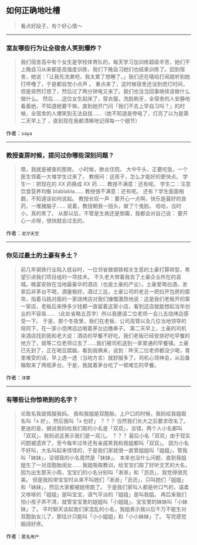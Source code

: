 ## 如何正确地吐槽

> 看点好段子，有个好心情～


 
---

### 室友哪些行为让全宿舍人笑到爆炸？

> 我们宿舍高中有个女生是学校体育队的，每天学习加训练超级辛苦，她们不上晚自习从来都是高强度训练，我们下晚自习她们也结束训练了。回到宿舍，她说：「让我先洗漱吧，我太累了想睡了。」我们还在嘻哈打闹就听到她打呼噜了，于是都自觉小点声 。
> 重点来了，这时候宿舍还没到熄灯时间，但是突然灯熄了，然后过了两分钟电又来了。我们也没当回事继续该做什么做什么。
> 然后……这位女生起床了，穿衣服，洗脸刷牙，全宿舍的人安静地看着她，不知道她要干嘛，直到她开门问「我们不去上早自习吗？」的时候，全宿舍的人爆笑到无法自拔……（她不知道是停电了，灯亮了以为是第二天早上了 ，直到现在我都清晰地记得每一个细节）


作者：`saya`

---

### 教授查房时候，提问过你哪些深刻问题？

> 嗯，我就是被查的那房。
> 小时候，肺炎住院。
> 大中午头，正要吃饭，一个医生领着一大堆学生过来了。
> 教授问：这孩子，怎么才能好的更快点。
> 学生一：把现在的 XX 药换成 XX 药……
> 教授不满意：还有呢。
> 学生二：注意饮食营养均衡 blablabla……
> 教授很不满意：还有呢。
> 还有？学生面面相觑，不知道该如何说起。
> 教授长叹一声：要开心一点啊，快乐是最好的良药，一堆猪脑子……
> 说着，教授朝我一扭头，做了个鬼脸。
> 哈哈，当时小，真的笑了。
> 从那以后，不管是生病还是倒霉，我都会对自己说：
> 要开心一点呀，很快就会过去的。


作者：`泥泞天空`

---

### 你见过最土的土豪有多土？

> 前几年钢铁行业陷入低谷时，一位邻省做钢铁相关生意的土豪打算转型，希望引进我们项目组的一项技术。
> 不久老大带着我去了土豪企业所在的县城。晚宴安排在当地最豪华的酒店（也是土豪的产业）。土豪爱喝白酒，发家后非茅台不喝，酒量极好。酒过三巡，土豪公司的老总一把拉开包房的窗帘，指着马路对面的一家烧烤店对我们慷慨激昂地说：这是我们老板开的第一家店，老板后来挣多少钱都一直留着这家小店，看到这店就能想起当年创业的不容易……（此处省略五百字）所以我邀请二位老师一会儿去烧烤店感受一下。
> 于是，那个冬夜里，我们在老板、公司高管以及几位当地领导的陪同下，在一家小烧烤店边喝着茅台边撸串子。
> 第二天早上，土豪的司机来酒店找到我和老大说：酒店的早餐不好吃，我们老板已经安排好吃早餐的地方了，就等二位老师过去了……我们被司机送到一家普通的早餐铺。土豪已先到了，正在喝豆腐脑，看到我俩来，说到：昨天二位老师都没少喝，胃里难受的话，早上透一透（当地方言）就舒服多了。司机心领神会，从后备箱取来了两瓶茅台。于是，我就着茅台吃了一顿难忘的早餐。


作者：`洋蒙`

---

### 有哪些让你惊艳到的名字？

> 论取名我就佩服我妈。
> 我和我姐是双胞胎，上户口的时候，我妈给我姐取名叫「x 好」，然后我叫「x 也好」
> ？？？
> 当然我们长大之后要求改名了。
> 更迷的是，据说我妈给我们取的小名是「双双」，没错，两个人小名都叫「双双」，我妈说这表示我们是一双儿。
> ？？？
> 最后小名「双双」由于现实问题被遗弃了，至今每年过年还有亲戚笑我和我姐都叫「双双」。
> 因为小名不好叫，大名叫起来怪怪的，于是我们家就很一直管姐姐叫「姐姐」，管我叫「妹妹」，没错我的小名竟然是「妹妹」。
> 本来也没什么问题，直到我姐姐生了一对双胞胎闺女……
> 我姐吸取教训，给宝宝们取了好听文艺的大名，因为出生那天小雨，宝宝们的小名分别叫「淅淅」和「沥沥」，我觉得很完美。
> 但是我妈带宝宝时从来不叫她们「淅淅」「沥沥」，只叫她们「姐姐」和「妹妹」，然后大家都被她带跑了。
> 于是我们家叫人都是听口气的，温柔又嗲嗲的「姐姐」是叫宝宝，语气平淡的「姐姐」是叫我姐。
> 再后来我们怕小孩子弄不清，就管宝宝里的姐姐叫「小姐姐」，宝宝里的妹妹叫「小妹妹」了。
> 平时聊天谈起我们家混乱的小名，我姐表示我以后千万不能生对双胞胎女儿了，那估计只能叫「小小姐姐」和「小小妹妹」了。
> 写完感觉脑阔好疼。


作者：`匿名用户`